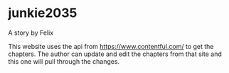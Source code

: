 # junkie2035
A story by Felix

This website uses the api from https://www.contentful.com/ to get the chapters. The author can update and edit the chapters from that site and this one will pull through the changes.
